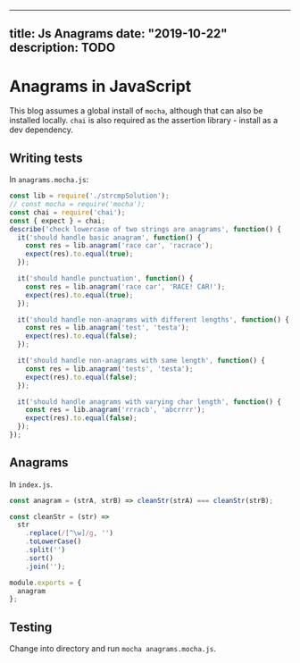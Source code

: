 
---
title: Js Anagrams
date: "2019-10-22"
description: TODO
---

# Anagrams in JavaScript

This blog assumes a global install of `mocha`, although that can also be installed locally. `chai` is also required as the assertion library - install as a dev dependency.

## Writing tests

In `anagrams.mocha.js`:

```javascript
const lib = require('./strcmpSolution');
// const mocha = require('mocha');
const chai = require('chai');
const { expect } = chai;
describe('check lowercase of two strings are anagrams', function() {
  it('should handle basic anagram', function() {
    const res = lib.anagram('race car', 'racrace');
    expect(res).to.equal(true);
  });

  it('should handle punctuation', function() {
    const res = lib.anagram('race car', 'RACE! CAR!');
    expect(res).to.equal(true);
  });

  it('should handle non-anagrams with different lengths', function() {
    const res = lib.anagram('test', 'testa');
    expect(res).to.equal(false);
  });

  it('should handle non-anagrams with same length', function() {
    const res = lib.anagram('tests', 'testa');
    expect(res).to.equal(false);
  });

  it('should handle anagrams with varying char length', function() {
    const res = lib.anagram('rrracb', 'abcrrrr');
    expect(res).to.equal(false);
  });
});
```

## Anagrams

In `index.js`.

```javascript
const anagram = (strA, strB) => cleanStr(strA) === cleanStr(strB);

const cleanStr = (str) =>
  str
    .replace(/[^\w]/g, '')
    .toLowerCase()
    .split('')
    .sort()
    .join('');

module.exports = {
  anagram
};
```

## Testing

Change into directory and run `mocha anagrams.mocha.js`.

